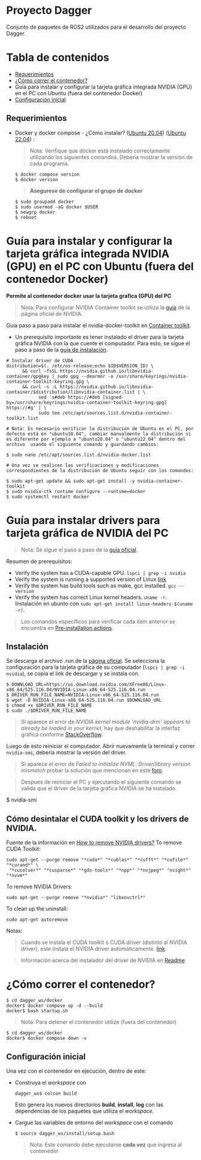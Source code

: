 # Proyecto Dagger
Conjunto de paquetes de ROS2 utilizados para el desarrollo del proyecto Dagger.
# Tabla de contenidos
- [Requerimientos](#Requerimientos)
- [¿Cómo correr el contenedor?](#Cómo-correr-el-contenedor)
- Guía para  instalar y configurar la tarjeta gráfica integrada NVIDIA (GPU) en el PC con Ubuntu (fuera del contenedor Docker)
- [Configuración inicial](#Configuración-inicial)

## Requerimientos

- Docker y docker compose - ¿Cómo instalar? ([Ubuntu 20.04](https://www.digitalocean.com/community/tutorials/how-to-install-and-use-docker-on-ubuntu-20-04-es)) ([Ubuntu 22.04](https://www.digitalocean.com/community/tutorials/how-to-install-and-use-docker-on-ubuntu-22-04)) :  

    > Nota: Verifique que docker está instalado correctamente utilizando los siguientes comandos. Debería mostrar la versión de cada programa.
    ```shell
    $ docker compose version
    $ docker version
    ```

    > **Asegurese de configurar el grupo de docker**
    ```shell
    $ sudo groupadd docker
    $ sudo usermod -aG docker $USER
    $ newgrp docker
    $ reboot
    ```
# Guía para instalar y configurar la tarjeta gráfica integrada NVIDIA (GPU) en el PC con Ubuntu (fuera del contenedor Docker)
**Permite al contenedor docker usar la tarjeta grafica (GPU) del PC** 

> Nota: Para configurar NVIDIA Container toolkit se utiliza la [guía](https://docs.nvidia.com/datacenter/cloud-native/container-toolkit/install-guide.html#platform-requirements) de la página oficial de NVIDIA. 

Guía paso a paso para instalar el nvidia-docker-toolkit en [Container toolkit](https://docs.nvidia.com/datacenter/cloud-native/container-toolkit/install-guide.html#install-guide).


- Un prerequisito importante es tener instalado el driver para la tarjeta gráfica NVIDIA con la que cuente el computador. Para esto, se sigue el paso a paso de la [guía de instalación](./NVIDIA_driver_install).

```shell
# Instalar driver de CUDA
distribution=$(. /etc/os-release;echo $ID$VERSION_ID) \
      && curl -fsSL https://nvidia.github.io/libnvidia-container/gpgkey | sudo gpg --dearmor -o /usr/share/keyrings/nvidia-container-toolkit-keyring.gpg \
      && curl -s -L https://nvidia.github.io/libnvidia-container/$distribution/libnvidia-container.list | \
            sed 's#deb https://#deb [signed-by=/usr/share/keyrings/nvidia-container-toolkit-keyring.gpg] https://#g' | \
            sudo tee /etc/apt/sources.list.d/nvidia-container-toolkit.list

# Nota: Es necesario verificar la distribución de Ubuntu en el PC, por defecto está en "ubuntu18.04", cambiar manualmente la distribución si es diferente por ejemplo a "ubuntu20.04" o "ubuntu22.04" dentro del archivo  usando el siguiente comando y guardando cambios: 

$ sudo nano /etc/apt/sources.list.d/nvidia-docker.list

# Una vez se realicen las verificaciones y modificaciones correspondientes de la distribución de Ubuntu seguir con los comandos:

$ sudo apt-get update && sudo apt-get install -y nvidia-container-toolkit
$ sudo nvidia-ctk runtime configure --runtime=docker
$ sudo systemctl restart docker
```

# Guía para instalar drivers para tarjeta gráfica de NVIDIA del PC

> Nota: Se sigue el paso a paso de la [guía oficial](https://docs.nvidia.com/datacenter/tesla/tesla-installation-notes/index.html).

Resumen de prerequisitos:
- Verify the system has a CUDA-capable GPU. `lspci | grep -i nvidia`
- Verify the system is running a supported version of Linux [link](https://docs.nvidia.com/cuda/cuda-toolkit-release-notes/index.html)
- Verify the system has build tools such as make, gcc installed. `gcc --version`
- Verify the system has correct Linux kernel headers. `uname -r`. Instalación en ubunto con `sudo apt-get install linux-headers-$(uname -r)`.

> Los comandos específicos para verificar cada item anterior se encuentra en [Pre-installation actions](https://docs.nvidia.com/cuda/cuda-installation-guide-linux/index.html#pre-installation-actions).


## Instalación

Se descarga el archivo .run de la [página oficial](https://www.nvidia.com/Download/index.aspx?lang=en-us). Se selecciona la configuración para la tarjeta gráfica de su computador (`lspci | grep -i nvidia`), se copia el link de descargar y se instala con.

```shell
$ DOWNLOAD_URL=https://us.download.nvidia.com/XFree86/Linux-x86_64/525.116.04/NVIDIA-Linux-x86_64-525.116.04.run
$ DRIVER_RUN_FILE_NAME=NVIDIA-Linux-x86_64-525.116.04.run
$ wget -O NVIDIA-Linux-x86_64-525.116.04.run $DOWNLOAD_URL
$ chmod +x $DRIVER_RUN_FILE_NAME
$ sudo ./$DRIVER_RUN_FILE_NAME
```
> Si aparece el error de _NVIDIA kernel module 'nvidia-drm' appears to already be loaded in your kernel_, hay que deshabilitar la interfaz gráfica conforme [StackOverflow](https://unix.stackexchange.com/questions/440840/how-to-unload-kernel-module-nvidia-drm).

Luego de esto reiniciar el computador. Abrir nuevamente la terminal y correr `nvidia-smi`, debería mostrar la versión del driver.

> Si aparece el error de _Failed to initialize NVML: Driver/library version mismatch_ probar la solución que mencionan en este [foro](https://forums.developer.nvidia.com/t/failed-to-initialize-nvml-driver-library-version-mismatch/190421).

> Despues de reiniciar el PC y ejecutando el siguiente comando se valida que el driver de la tarjeta gráfica NVIDIA se ha instalado.

$ nvidia-smi  

## Cómo desintalar el CUDA toolkit y los drivers de NVIDIA.

Fuente de la información en [How to remove NVIDIA drivers?](https://docs.nvidia.com/cuda/cuda-installation-guide-linux/index.html#removing-cuda-toolkit-and-driver)
To remove CUDA Toolkit:

```shell
sudo apt-get --purge remove "*cuda*" "*cublas*" "*cufft*" "*cufile*" "*curand*" \
 "*cusolver*" "*cusparse*" "*gds-tools*" "*npp*" "*nvjpeg*" "nsight*" "*nvvm*"
```

To remove NVIDIA Drivers:

```shell
sudo apt-get --purge remove "*nvidia*" "libxnvctrl*"
```

To clean up the uninstall:

```shell
sudo apt-get autoremove
```

Notas:
> Cuando se instala el CUDA toolkit o CUDA driver (distinto al NVIDIA driver), este instala el NVIDIA driver automáticamente. [link](https://docs.nvidia.com/cuda/cuda-toolkit-release-notes/index.html#new-features).

> Información acerca del instalador del driver de NVIDIA en [Readme](https://download.nvidia.com/XFree86/Linux-x86_64/450.80.02/README/)


# ¿Cómo correr el contenedor?
```shell
$ cd dagger_ws/docker
docker$ docker compose up -d --build
docker$ bash startup.sh
```

> Nota: Para detener el contenedor utilize (fuera del contenedor)
```shell
$ cd dagger_ws/docker
docker$ docker compose down -v
``` 

## Configuración inicial
Una vez con el contenedor en ejecución, dentro de este:

- Construya el *workspace* con
    ```shell
    dagger_ws$ colcon build
    ```
    Esto genera los nuevos directorios **build**, **install**, **log** con las dependencias de los paquetes que utiliza el *workspace*.

- Cargue las variables de entorno del *workspace* con el comando

    ```shell
    $ source dagger_ws/install/setup.bash
    ```
    > Nota: Este comando debe ejecutarse **cada vez** que ingresa al contenedor

